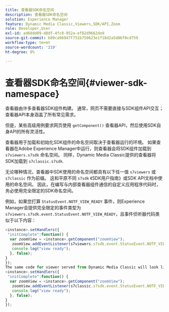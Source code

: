 ```yaml
---
title: 查看器SDK命名空间
description: 查看器SDK命名空间
solution: Experience Manager
feature: Dynamic Media Classic,Viewers,SDK/API,Zoom
role: Developer,User
exl-id: ad68dd09-d8df-4fc8-952a-ef82d9662de9
source-git-commit: b89ca96947f751b750623e1f18d2a5d86f0cd759
workflow-type: tm+mt
source-wordcount: '219'
ht-degree: 0%

---
```


# 查看器SDK命名空间{#viewer-sdk-namespace}

查看器由许多查看器SDK组件构建。 通常，网页不需要直接与SDK组件API交互；查看器API本身涵盖了所有常见需求。

但是，某些高级用例要求网页使用 `getComponent()` 查看器API，然后使用SDK自身API的所有灵活性。

查看器用于加载和初始化SDK组件的命名空间取决于查看器运行的环境。 如果查看器在Adobe Experience Manager中运行，则查看器会将SDK组件加载到 `s7viewers.s7sdk` 命名空间。 同样，Dynamic Media Classic提供的查看器将SDK加载到 `s7classic.s7sdk`.

无论哪种情况，查看器中SDK使用的命名空间都具有以下任一值 `s7viewers` 或 `s7classic` 作为前缀。 这和平原不同 `s7sdk` 《SDK用户指南》或SDK API文档中使用的命名空间。 因此，在编写与内部查看器组件通信的自定义应用程序代码时，务必使用完全限定的SDK命名空间。

例如，如果您打算 `StatusEvent.NOTF_VIEW_READY` 事件，则Experience Manager会提供完全限定的事件类型为 `s7viewers.s7sdk.event.StatusEvent.NOTF_VIEW_READY`，且事件侦听器代码类似于以下内容：

```javascript {.line-numbers}
<instance>.setHandlers({ 
 "initComplete":function() { 
  var zoomView = <instance>.getComponent("zoomView"); 
   zoomView.addEventListener(s7viewers.s7sdk.event.StatusEvent.NOTF_VIEW_READY, function(e) { 
   console.log("view ready"); 
  }, false); 
} 
}); 
The same code for viewer served from Dynamic Media Classic will look like this: 
<instance>.setHandlers({ 
 "initComplete":function() { 
  var zoomView = <instance>.getComponent("zoomView"); 
   zoomView.addEventListener(s7classic.s7sdk.event.StatusEvent.NOTF_VIEW_READY, function(e) { 
   console.log("view ready"); 
  }, false); 
} 
});
```
